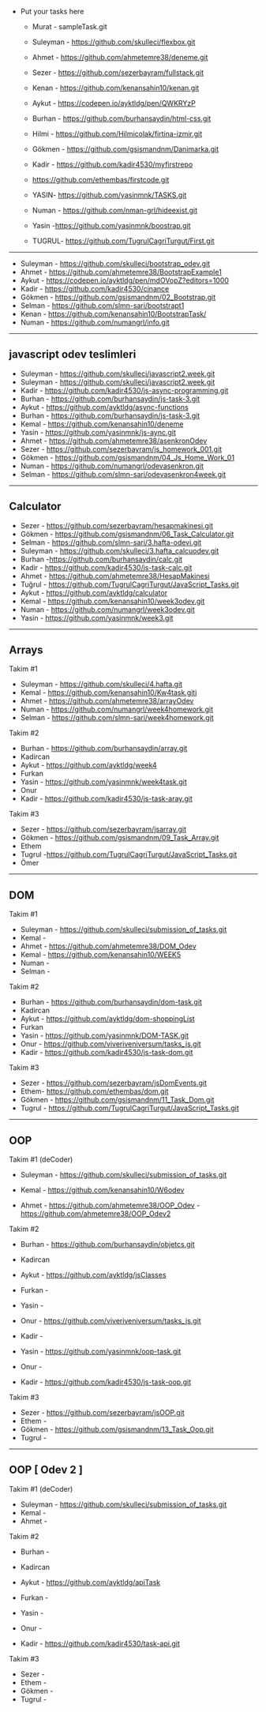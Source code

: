 - Put your tasks here

  - Murat - sampleTask.git

  - Suleyman - https://github.com/skulleci/flexbox.git
  - Ahmet - https://github.com/ahmetemre38/deneme.git
  - Sezer - https://github.com/sezerbayram/fullstack.git
  - Kenan  - https://github.com/kenansahin10/kenan.git
  - Aykut - https://codepen.io/ayktldg/pen/QWKRYzP 
  - Burhan - https://github.com/burhansaydin/html-css.git
  - Hilmi - https://github.com/Hilmicolak/firtina-izmir.git
  - Gökmen - https://github.com/gsismandnm/Danimarka.git
  - Kadir - https://github.com/kadir4530/myfirstrepo
  - https://github.com/ethembas/firstcode.git
  - YASIN- https://github.com/yasinmnk/TASKS.git
  - Numan -  https://github.com/nman-grl/hideexist.git
  - Yasin -https://github.com/yasinmnk/boostrap.git
  - TUGRUL- https://github.com/TugrulCagriTurgut/First.git

---------------------------------

  - Suleyman - https://github.com/skulleci/bootstrap_odev.git
  - Ahmet - https://github.com/ahmetemre38/BootstrapExample1
  - Aykut - https://codepen.io/ayktldg/pen/mdOVopZ?editors=1000
  - Kadir - https://github.com/kadir4530/cinance
  - Gökmen - https://github.com/gsismandnm/02_Bootstrap.git
  - Selman - https://github.com/slmn-sari/bootstrapt1
  - Kenan - https://github.com/kenansahin10/BootstrapTask/
  - Numan - https://github.com/numangrl/info.git
  
---------------------------------------------------------------
javascript odev teslimleri
---------------------------------------------------------------
- Suleyman - https://github.com/skulleci/javascript2.week.git
- Suleyman - https://github.com/skulleci/javascript2.week.git  
- Kadir - https://github.com/kadir4530/js-async-programming.git
- Burhan - https://github.com/burhansaydin/js-task-3.git
- Aykut - https://github.com/ayktldg/async-functions
- Burhan - https://github.com/burhansaydin/js-task-3.git
- Kemal -  https://github.com/kenansahin10/deneme
- Yasin - https://github.com/yasinmnk/js-aync.git
- Ahmet - https://github.com/ahmetemre38/asenkronOdev  
- Sezer - https://github.com/sezerbayram/js_homework_001.git  
- Gökmen - https://github.com/gsismandnm/04_Js_Home_Work_01
- Numan - https://github.com/numangrl/odevasenkron.git
- Selman - https://github.com/slmn-sari/odevasenkron4week.git


---------------------------------------------------------------
Calculator
---------------------------------------------------------------
- Sezer - https://github.com/sezerbayram/hesapmakinesi.git
- Gökmen - https://github.com/gsismandnm/06_Task_Calculator.git
- Selman -  https://github.com/slmn-sari/3.hafta-odevi.git
- Suleyman - https://github.com/skulleci/3.hafta_calcuodev.git
- Burhan -https://github.com/burhansaydin/calc.git
- Kadir - https://github.com/kadir4530/js-task-calc.git
- Ahmet - https://github.com/ahmetemre38/HesapMakinesi
- Tuğrul - https://github.com/TugrulCagriTurgut/JavaScript_Tasks.git
- Aykut - https://github.com/ayktldg/calculator
- Kemal - https://github.com/kenansahin10/week3odev.git
- Numan - https://github.com/numangrl/week3odev.git
- Yasin - https://github.com/yasinmnk/week3.git



---------------------------------------------------------------
Arrays
---------------------------------------------------------------
Takim #1
- Suleyman - https://github.com/skulleci/4.hafta.git
- Kemal - https://github.com/kenansahin10/Kw4task.giti
- Ahmet - https://github.com/ahmetemre38/arrayOdev
- Numan - https://github.com/numangrl/week4homework.git
- Selman - https://github.com/slmn-sari/week4homework.git

Takim #2
- Burhan - https://github.com/burhansaydin/array.git
- Kadircan
- Aykut - https://github.com/ayktldg/week4
- Furkan
- Yasin - https://github.com/yasinmnk/week4task.git  
- Onur
- Kadir - https://github.com/kadir4530/js-task-aray.git

Takim #3
- Sezer  - https://github.com/sezerbayram/jsarray.git
- Gökmen - https://github.com/gsismandnm/09_Task_Array.git
- Ethem
- Tugrul -https://github.com/TugrulCagriTurgut/JavaScript_Tasks.git
- Ömer


---------------------------------------------------------------
DOM
---------------------------------------------------------------
Takim #1
- Suleyman - https://github.com/skulleci/submission_of_tasks.git
- Kemal - 
- Ahmet - https://github.com/ahmetemre38/DOM_Odev
- Kemal - https://github.com/kenansahin10/WEEK5
- Numan -
- Selman - 

Takim #2
- Burhan - https://github.com/burhansaydin/dom-task.git
- Kadircan
- Aykut - https://github.com/ayktldg/dom-shoppingList
- Furkan
- Yasin - https://github.com/yasinmnk/DOM-TASK.git
- Onur  - https://github.com/viveriveniversum/tasks_js.git
- Kadir - https://github.com/kadir4530/js-task-dom.git

Takim #3
- Sezer  -  https://github.com/sezerbayram/jsDomEvents.git
- Ethem-   https://github.com/ethembas/dom.git
- Gökmen -  https://github.com/gsismandnm/11_Task_Dom.git
- Tugrul - https://github.com/TugrulCagriTurgut/JavaScript_Tasks.git

---------------------------------------------------------------
OOP
---------------------------------------------------------------
Takim #1 (deCoder)
- Suleyman - https://github.com/skulleci/submission_of_tasks.git
- Kemal - https://github.com/kenansahin10/W6odev

- Ahmet - https://github.com/ahmetemre38/OOP_Odev
        - https://github.com/ahmetemre38/OOP_Odev2 

Takim #2
- Burhan - https://github.com/burhansaydin/objetcs.git
- Kadircan
- Aykut - https://github.com/ayktldg/jsClasses
- Furkan -

- Yasin - 
- Onur - https://github.com/viveriveniversum/tasks_js.git
- Kadir - 

- Yasin - https://github.com/yasinmnk/oop-task.git
- Onur - 
- Kadir - https://github.com/kadir4530/js-task-oop.git


Takim #3
- Sezer - https://github.com/sezerbayram/jsOOP.git
- Ethem -   
- Gökmen - https://github.com/gsismandnm/13_Task_Oop.git
- Tugrul - 

---------------------------------------------------------------
OOP  [ Odev 2 ]
---------------------------------------------------------------
Takim #1 (deCoder)
- Suleyman - https://github.com/skulleci/submission_of_tasks.git
- Kemal - 
- Ahmet -  

Takim #2
- Burhan - 
- Kadircan
- Aykut - https://github.com/ayktldg/apiTask
- Furkan -

- Yasin - 
- Onur - 
- Kadir - https://github.com/kadir4530/task-api.git

Takim #3
- Sezer - 
- Ethem -   
- Gökmen - 
- Tugrul - 




